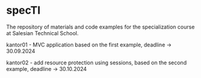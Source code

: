 # specTI

The repository of materials and code examples for the specialization course at Salesian Technical School.

kantor01 - MVC application based on the first example, deadline -> 30.09.2024 

kantor02 - add resource protection using sessions, based on the second example, deadline -> 30.10.2024
